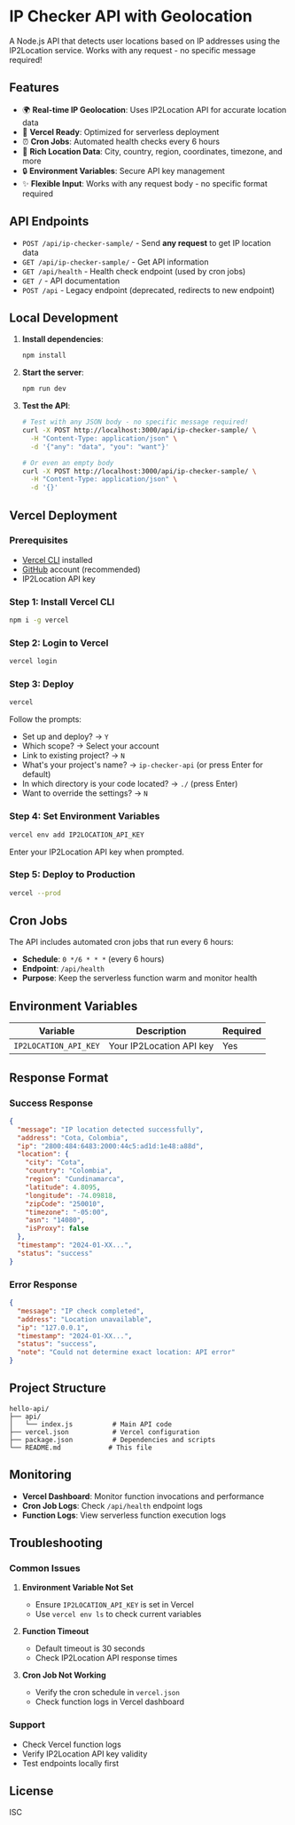 # IP Checker API with Geolocation

A Node.js API that detects user locations based on IP addresses using the IP2Location service. Works with any request - no specific message required!

## Features

- 🌍 **Real-time IP Geolocation**: Uses IP2Location API for accurate location data
- 🚀 **Vercel Ready**: Optimized for serverless deployment
- ⏰ **Cron Jobs**: Automated health checks every 6 hours
- 📍 **Rich Location Data**: City, country, region, coordinates, timezone, and more
- 🔒 **Environment Variables**: Secure API key management
- ✨ **Flexible Input**: Works with any request body - no specific format required

## API Endpoints

- `POST /api/ip-checker-sample/` - Send **any request** to get IP location data
- `GET /api/ip-checker-sample/` - Get API information
- `GET /api/health` - Health check endpoint (used by cron jobs)
- `GET /` - API documentation
- `POST /api` - Legacy endpoint (deprecated, redirects to new endpoint)

## Local Development

1. **Install dependencies**:
   ```bash
   npm install
   ```

2. **Start the server**:
   ```bash
   npm run dev
   ```

3. **Test the API**:
   ```bash
   # Test with any JSON body - no specific message required!
   curl -X POST http://localhost:3000/api/ip-checker-sample/ \
     -H "Content-Type: application/json" \
     -d '{"any": "data", "you": "want"}'
   
   # Or even an empty body
   curl -X POST http://localhost:3000/api/ip-checker-sample/ \
     -H "Content-Type: application/json" \
     -d '{}'
   ```

## Vercel Deployment

### Prerequisites

- [Vercel CLI](https://vercel.com/cli) installed
- [GitHub](https://github.com) account (recommended)
- IP2Location API key

### Step 1: Install Vercel CLI

```bash
npm i -g vercel
```

### Step 2: Login to Vercel

```bash
vercel login
```

### Step 3: Deploy

```bash
vercel
```

Follow the prompts:
- Set up and deploy? → `Y`
- Which scope? → Select your account
- Link to existing project? → `N`
- What's your project's name? → `ip-checker-api` (or press Enter for default)
- In which directory is your code located? → `./` (press Enter)
- Want to override the settings? → `N`

### Step 4: Set Environment Variables

```bash
vercel env add IP2LOCATION_API_KEY
```

Enter your IP2Location API key when prompted.

### Step 5: Deploy to Production

```bash
vercel --prod
```

## Cron Jobs

The API includes automated cron jobs that run every 6 hours:

- **Schedule**: `0 */6 * * *` (every 6 hours)
- **Endpoint**: `/api/health`
- **Purpose**: Keep the serverless function warm and monitor health

## Environment Variables

| Variable | Description | Required |
|----------|-------------|----------|
| `IP2LOCATION_API_KEY` | Your IP2Location API key | Yes |

## Response Format

### Success Response
```json
{
  "message": "IP location detected successfully",
  "address": "Cota, Colombia",
  "ip": "2800:484:6483:2000:44c5:ad1d:1e48:a88d",
  "location": {
    "city": "Cota",
    "country": "Colombia",
    "region": "Cundinamarca",
    "latitude": 4.8095,
    "longitude": -74.09818,
    "zipCode": "250010",
    "timezone": "-05:00",
    "asn": "14080",
    "isProxy": false
  },
  "timestamp": "2024-01-XX...",
  "status": "success"
}
```

### Error Response
```json
{
  "message": "IP check completed",
  "address": "Location unavailable",
  "ip": "127.0.0.1",
  "timestamp": "2024-01-XX...",
  "status": "success",
  "note": "Could not determine exact location: API error"
}
```

## Project Structure

```
hello-api/
├── api/
│   └── index.js          # Main API code
├── vercel.json           # Vercel configuration
├── package.json          # Dependencies and scripts
└── README.md            # This file
```

## Monitoring

- **Vercel Dashboard**: Monitor function invocations and performance
- **Cron Job Logs**: Check `/api/health` endpoint logs
- **Function Logs**: View serverless function execution logs

## Troubleshooting

### Common Issues

1. **Environment Variable Not Set**
   - Ensure `IP2LOCATION_API_KEY` is set in Vercel
   - Use `vercel env ls` to check current variables

2. **Function Timeout**
   - Default timeout is 30 seconds
   - Check IP2Location API response times

3. **Cron Job Not Working**
   - Verify the cron schedule in `vercel.json`
   - Check function logs in Vercel dashboard

### Support

- Check Vercel function logs
- Verify IP2Location API key validity
- Test endpoints locally first

## License

ISC
